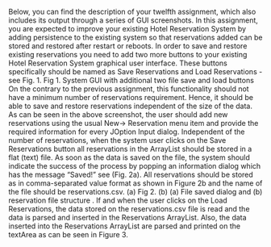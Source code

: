 Below, you can find the description of your twelfth assignment, which also includes its output through a series of GUI screenshots. In this assignment, you are expected to improve your existing Hotel Reservation System by adding persistence to the existing system so that reservations added can be stored and restored after restart or reboots.  In order to save and restore existing reservations you need to add two more buttons to your existing Hotel Reservation System graphical user interface. These buttons specifically should be named as Save Reservations and Load Reservations - see Fig. 1.  Fig 1. System GUI with additional two file save and load buttons On the contrary to the previous assignment, this functionality should not have a minimum number of reservations requirement. Hence, it should be able to save and restore reservations independent of the size of the data. As can be seen in the above screenshot, the user should add new reservations using the usual New-> Reservation menu item and provide the required information for every JOption Input dialog. Independent of the number of reservations, when the system user clicks on the Save Reservations button all reservations in the ArrayList should be stored in a flat (text) file. As soon as the data is saved on the file, the system should indicate the success of the process by popping an information dialog which has the message “Saved!” see (Fig. 2a). All reservations should be stored as in comma-separated value format as shown in Figure 2b and the name of the file should be reservations.csv.  (a) Fig 2. (b) (a) File saved dialog and (b) reservation file structure . If and when the user clicks on the Load Reservations, the data stored on the reservations.csv file is read and the data is parsed and inserted in the Reservations ArrayList. Also, the data inserted into the Reservations ArrayList are parsed and printed on the textArea as can be seen in Figure 3. 
